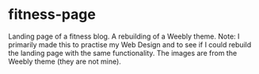 # fitness-page
Landing page of a fitness blog. A rebuilding of a Weebly theme.
Note: I primarily made this to practise my Web Design and to see if I could rebuild the landing page with the same functionality. The images are from the Weebly theme (they are not mine).
